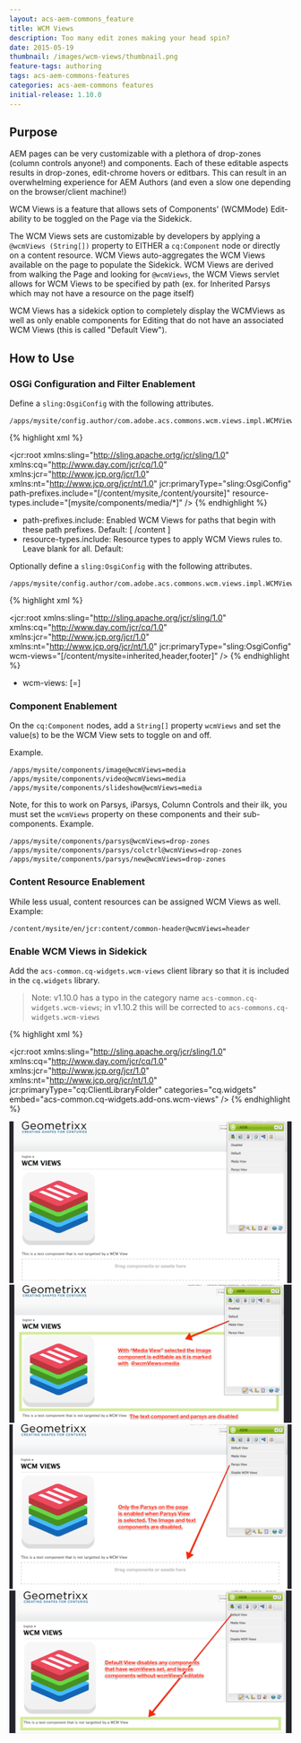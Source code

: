 ```yaml
---
layout: acs-aem-commons_feature
title: WCM Views
description: Too many edit zones making your head spin?
date: 2015-05-19
thumbnail: /images/wcm-views/thumbnail.png
feature-tags: authoring
tags: acs-aem-commons-features
categories: acs-aem-commons features
initial-release: 1.10.0
---
```


## Purpose

AEM pages can be very customizable with a plethora of drop-zones (column controls anyone!) and components. Each of these editable aspects results in drop-zones, edit-chrome hovers or editbars. This can result in an overwhelming experience for AEM Authors (and even a slow one depending on the browser/client machine!)

WCM Views is a feature that allows sets of Components' (WCMMode) Edit-ability to be toggled on the Page via the Sidekick. 


The WCM Views sets are customizable by developers by applying a ``@wcmViews (String[])`` property to EITHER a `cq:Component` node or directly on a content resource. WCM Views auto-aggregates the WCM Views available on the page to populate the Sidekick. WCM Views are derived from walking the Page and looking for `@wcmViews`, the WCM Views servlet allows for WCM Views to be specified by path (ex. for Inherited Parsys which may not have a resource on the page itself)

WCM Views has a sidekick option to completely display the WCMViews as well as only enable components for Editing that do not have an associated WCM Views (this is called "Default View").

## How to Use

### OSGi Configuration and Filter Enablement

Define a `sling:OsgiConfig` with the following attributes.

	/apps/mysite/config.author/com.adobe.acs.commons.wcm.views.impl.WCMViewsFilter.xml

{% highlight xml %}
<?xml version="1.0" encoding="UTF-8"?>
<jcr:root xmlns:sling="http://sling.apache.ortg/jcr/sling/1.0" xmlns:cq="http://www.day.com/jcr/cq/1.0" xmlns:jcr="http://www.jcp.org/jcr/1.0" xmlns:nt="http://www.jcp.org/jcr/nt/1.0"
    jcr:primaryType="sling:OsgiConfig"
    path-prefixes.include="[/content/mysite,/content/yoursite]"
	resource-types.include="[mysite/components/media/*]"
    />
{% endhighlight %}

* path-prefixes.include: Enabled WCM Views for paths that begin with these path prefixes. Default: [ /content ]
* resource-types.include: Resource types to apply WCM Views rules to. Leave blank for all. Default: <Blank>

Optionally define a `sling:OsgiConfig` with the following attributes.

	/apps/mysite/config.author/com.adobe.acs.commons.wcm.views.impl.WCMViewsServlet.xml

{% highlight xml %}
<?xml version="1.0" encoding="UTF-8"?>
<jcr:root xmlns:sling="http://sling.apache.org/jcr/sling/1.0" xmlns:cq="http://www.day.com/jcr/cq/1.0" xmlns:jcr="http://www.jcp.org/jcr/1.0" xmlns:nt="http://www.jcp.org/jcr/nt/1.0"
    jcr:primaryType="sling:OsgiConfig"
    wcm-views="[/content/mysite=inherited,header,footer]"
    />
{% endhighlight %}

* wcm-views: [<path>=<list of wcm views to always show>]


### Component Enablement

On the `cq:Component` nodes, add a `String[]` property `wcmViews` and set the value(s) to be the WCM View sets to toggle on and off.

Example.

	/apps/mysite/components/image@wcmViews=media
	/apps/mysite/components/video@wcmViews=media
	/apps/mysite/components/slideshow@wcmViews=media

Note, for this to work on Parsys, iParsys, Column Controls and their ilk, you must set the `wcmViews` property on these components and their sub-components. Example.

	/apps/mysite/components/parsys@wcmViews=drop-zones	
	/apps/mysite/components/parsys/colctrl@wcmViews=drop-zones	
	/apps/mysite/components/parsys/new@wcmViews=drop-zones	

### Content Resource Enablement

While less usual, content resources can be assigned WCM Views as well. Example:

	/content/mysite/en/jcr:content/common-header@wcmViews=header
		
### Enable WCM Views in Sidekick

Add the `acs-common.cq-widgets.wcm-views` client library so that it is included in the `cq.widgets` library.

> Note: v1.10.0 has a typo in the category name `acs-common.cq-widgets.wcm-views`; in v1.10.2 this will be corrected to `acs-commons.cq-widgets.wcm-views`

{% highlight xml %} 
<?xml version="1.0" encoding="UTF-8"?>
<jcr:root xmlns:sling="http://sling.apache.org/jcr/sling/1.0" 
		xmlns:cq="http://www.day.com/jcr/cq/1.0" 
		xmlns:jcr="http://www.jcp.org/jcr/1.0" 
		xmlns:nt="http://www.jcp.org/jcr/nt/1.0"
    jcr:primaryType="cq:ClientLibraryFolder" 
	categories="cq.widgets" 
	embed="acs-common.cq-widgets.add-ons.wcm-views"
	/>
{% endhighlight %}


![WCM Views](/acs-aem-commons/images/wcm-views/wcm-views-1.png)
![WCM Views](/acs-aem-commons/images/wcm-views/wcm-views-2.png)
![WCM Views](/acs-aem-commons/images/wcm-views/wcm-views-3.png)
![WCM Views](/acs-aem-commons/images/wcm-views/wcm-views-4.png)


